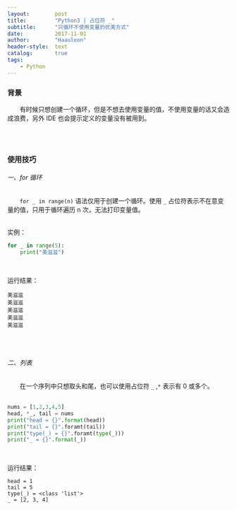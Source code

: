 ```yaml
---
layout:        post
title:         "Python3 | 占位符 _"
subtitle:      "只循环不使用变量的优美方式"
date:          2017-11-01
author:        "Haauleon"
header-style:  text
catalog:       true
tags:
    - Python
---
```


### 背景
&emsp;&emsp;有时候只想创建一个循环，但是不想去使用变量的值，不使用变量的话又会造成浪费，另外 IDE 也会提示定义的变量没有被用到。     

<br>
<br>

### 使用技巧
###### 一、for 循环
&emsp;&emsp;`for _ in range(n)` 语法仅用于创建一个循环。使用 `_` 占位符表示不在意变量的值，只用于循环遍历 n 次，无法打印变量值。           
<br>

实例：                    
```python
for _ in range(5):
    print("美滋滋")
```
<br>

运行结果：                       
```
美滋滋
美滋滋
美滋滋
美滋滋
美滋滋
```

<br>
<br>

###### 二、列表
&emsp;&emsp;在一个序列中只想取头和尾，也可以使用占位符 `_` ,`*` 表示有 0 或多个。      
<br>

```python
nums = [1,2,3,4,5]
head, *_, tail = nums
print("head = {}".format(head))
print("tail = {}".foramt(tail))
print("type(_) = {}".foramt(type(_)))
print("_ = {}".format(_))
```
<br>

运行结果：
```
head = 1
tail = 5
type(_) = <class 'list'>
_ = [2, 3, 4]
```